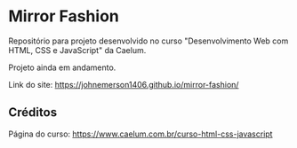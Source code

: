 # Mirror Fashion
Repositório para projeto desenvolvido no curso "Desenvolvimento Web com HTML, CSS e JavaScript" da Caelum.

Projeto ainda em andamento.

Link do site: https://johnemerson1406.github.io/mirror-fashion/

## Créditos
Página do curso: https://www.caelum.com.br/curso-html-css-javascript
